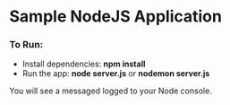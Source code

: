 # Sample NodeJS Application

### To Run:

* Install dependencies: **npm install**
* Run the app: **node server.js** or **nodemon server.js**

You will see a messaged logged to your Node console.